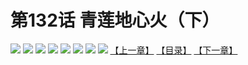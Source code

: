 # 第132话 青莲地心火（下）
![](https://mhpic.xiaomingtaiji.net/comic/D/斗破苍穹拆分版/132话/1.jpg-zymk.middle.webp)
![](https://mhpic.xiaomingtaiji.net/comic/D/斗破苍穹拆分版/132话/2.jpg-zymk.middle.webp)
![](https://mhpic.xiaomingtaiji.net/comic/D/斗破苍穹拆分版/132话/3.jpg-zymk.middle.webp)
![](https://mhpic.xiaomingtaiji.net/comic/D/斗破苍穹拆分版/132话/4.jpg-zymk.middle.webp)
![](https://mhpic.xiaomingtaiji.net/comic/D/斗破苍穹拆分版/132话/5.jpg-zymk.middle.webp)
![](https://mhpic.xiaomingtaiji.net/comic/D/斗破苍穹拆分版/132话/6.jpg-zymk.middle.webp)
![](https://mhpic.xiaomingtaiji.net/comic/D/斗破苍穹拆分版/132话/7.jpg-zymk.middle.webp)
![](https://mhpic.xiaomingtaiji.net/comic/D/斗破苍穹拆分版/132话/8.jpg-zymk.middle.webp)
[【上一章】](./131.md)
[【目录】](./READMD.md)
[【下一章】](./133.md)
